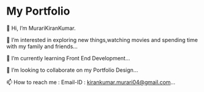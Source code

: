 # My Portfolio

👋 Hi, I’m MurariKiranKumar.

👀 I’m interested in exploring new things,watching movies and spending time with my family and friends...

🌱 I’m currently learning Front End Development...

💞️ I’m looking to collaborate on my Portfolio Design...

📫 How to reach me : Email-ID : kirankumar.murari04@gmail.com...

